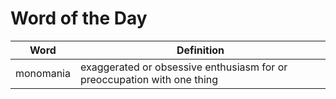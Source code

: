 # Word of the Day

|Word|Definition|
|---|---|
|monomania|exaggerated or obsessive enthusiasm for or preoccupation with one thing|